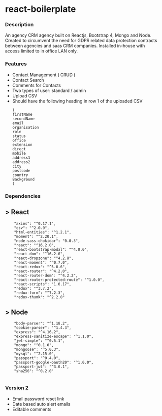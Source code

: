 # react-boilerplate
### Description
An agency CRM agency built on Reactjs, Bootstrap 4, Mongo and Node. Created to circumvent the need for GDPR related data protection contracts between agencies and saas CRM companies. Installed in-house with access limited to in office LAN only.


### Features

- Contact Management ( CRUD )
- Contact Search
- Comments for Contacts
- Two types of user: standard / admin
- Upload CSV
- Should have the following heading in row 1 of the uploaded CSV
	```
	(
	firstName	
	secondName	
	email	
	organisation	
	role	
	status	
	office	
	extension	
	direct	
	mobile	
	address1	
	address2	
	city	
	postcode	
	country	
	Background
	)
	```

### Dependencies

## > React
```
    "axios": "^0.17.1",
    "csv": "^2.0.0",
    "html-entities": "^1.2.1",
    "moment": "^2.20.1",
    "node-sass-chokidar": "0.0.3",
    "react": "^16.2.0",
    "react-bootstrap-modal": "^4.0.0",
    "react-dom": "^16.2.0",
    "react-dropzone": "^4.2.8",
    "react-moment": "^0.7.0",
    "react-redux": "^5.0.6",
    "react-router": "^4.2.0",
    "react-router-dom": "^4.2.2",
    "react-router-protected-route": "^1.0.0",
    "react-scripts": "1.0.17",
    "redux": "^3.7.2",
    "redux-form": "^7.2.3",
    "redux-thunk": "^2.2.0"
```

## > Node
```
    "body-parser": "^1.18.2",
    "cookie-parser": "^1.4.3",
    "express": "^4.16.2",
    "express-sanitize-escape": "^1.1.0",
    "jwt-simple": "^0.5.1",
    "mongo": "^0.1.0",
    "mongoose": "^5.0.3",
    "mysql": "^2.15.0",
    "passport": "^0.4.0",
    "passport-google-oauth20": "^1.0.0",
    "passport-jwt": "^3.0.1",
    "sha256": "^0.2.0"
	
```

### Version 2
- Email password reset link
- Date based auto alert emails
- Editable comments
